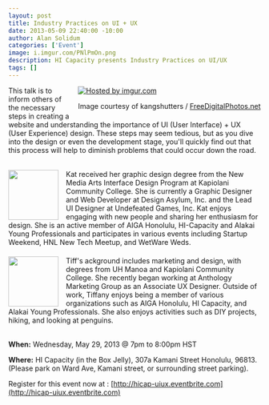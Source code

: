 ```yaml
--- 
layout: post
title: Industry Practices on UI + UX
date: 2013-05-09 22:40:00 -10:00
author: Alan Solidum
categories: ['Event']
image: i.imgur.com/PNlPmOn.png
description: HI Capacity presents Industry Practices on UI/UX
tags: []
---
```

<div style="float: right; margin-left: 15px">
<a href="http://imgur.com/PNlPmOn"><img src="http://i.imgur.com/PNlPmOn.jpg?1" title="Hosted by imgur.com" /></a>
<br/>
<p>Image courtesy of kangshutters / <a href="http://www.freedigitalphotos.net" target="_blank">FreeDigitalPhotos.net</a></p>
</div>

This talk is to inform others of the necessary steps in creating a website and understanding the importance of UI (User Interface) + UX (User Experience) design. These steps may seem tedious, but as you dive into the design or even the development stage, you'll quickly find out that this process will help to diminish problems that could occur down the road.

<br/>

<div>
<img src="http://i.imgur.com/ezYK0Sg.jpg" width="100" style="float: left; margin-right: 15px"></img>
Kat received her graphic design degree from the New Media Arts Interface Design Program at Kapiolani Community College. She is currently a Graphic Designer and Web Developer at Design Asylum, Inc. and the Lead UI Designer at Undefeated Games, Inc. Kat enjoys engaging with new people and sharing her enthusiasm for design. She is an active member of AIGA Honolulu, HI-Capacity and Alakai Young Professionals and participates in various events including Startup Weekend, HNL New Tech Meetup, and WetWare Weds.
</div>

<div style="clear: left; margin-top: 20px;">
<img src="http://i.imgur.com/Vgi2c5w.jpg" width="100" style="float: left; margin-right: 15px"></img>
Tiff's ackground includes marketing and design, with degrees from UH Manoa and Kapiolani Community College. She recently began working at Anthology Marketing Group as an Associate UX Designer. Outside of work, Tiffany enjoys being a member of various organizations such as AIGA Honolulu, HI Capacity, and Alakai Young Professionals. She also enjoys activities such as DIY projects, hiking, and looking at penguins. 
</div>

<br style="clear: both;"/>

__When:__ Wednesday, May 29, 2013 @ 7pm to 8:00pm HST

__Where:__ HI Capacity (in the Box Jelly), 307a Kamani Street Honolulu, 96813. (Please park on Ward Ave, Kamani street, or surrounding street parking).

Register for this event now at :
[http://hicap-uiux.eventbrite.com](http://hicap-uiux.eventbrite.com)
